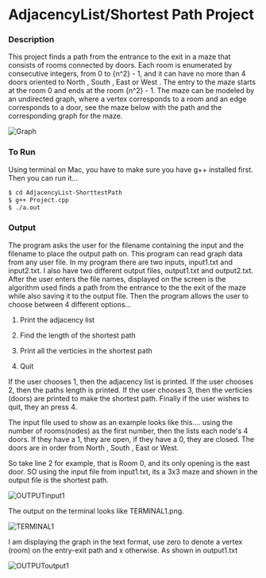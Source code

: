 # AdjacencyList/Shortest Path Project

### Description 

This project finds a path from the entrance to the exit in a maze that consists of rooms connected by doors. Each room is enumerated by consecutive integers, from 0 to {n^2} - 1, and it can have no more than 4 doors oriented to North , South , East  or West . The entry to the maze starts at the room 0 and ends at the room {n^2} - 1. The maze can be modeled by an undirected graph, where a vertex corresponds to a room and an edge corresponds to a door, see the maze below with the path and the corresponding graph for the maze.

![Graph](https://github.com/azamzow/AdjacencyList-ShorttestPath/blob/master/Graph.png?raw=true)


### To Run

Using terminal on Mac, you have to make sure you have g++ installed first. Then you can run it...

```sh
$ cd AdjacencyList-ShorttestPath
$ g++ Project.cpp
$ ./a.out
```

### Output

The program asks the user for the filename containing the input and the filename to place the output path on.  This program can read graph data from any user file. In my program there are two inputs, input1.txt and input2.txt. I also have two different output files, output1.txt and output2.txt. After the user enters the file names, displayed on the screen is the algorithm used finds a path from the entrance to the the exit of the maze while also saving it to the output file. Then the program allows the user to choose between 4 different options...

1) Print the adjacency list

2) Find the length of the shortest path

3) Print all the verticies in the shortest path

4) Quit

If the user chooses 1, then the adjacency list is printed. If the user chooses 2, then the paths length is printed. If the user chooses 3, then the verticies (doors) are printed to make the shortest path. Finally if the user wishes to quit, they an press 4. 

The input file used to show as an example looks like this…. using the number of rooms(nodes) as the first number, then the lists each node's 4 doors. If they have a 1, they are open, if they have a 0, they are closed. The doors are in order from North , South , East  or West. 

So take line 2 for example, that is Room 0, and its only opening is the east door. SO using the input file from  input1.txt, its a 3x3 maze and shown in the output file is the shortest path.

![OUTPUTinput1](https://github.com/azamzow/AdjacencyList-ShorttestPath/blob/master/OUTPUTinput1.png?raw=true)

The output on the terminal looks like TERMINAL1.png.

![TERMINAL1](https://github.com/azamzow/AdjacencyList-ShorttestPath/blob/master/TERMINAL1.png?raw=true)

I am displaying the graph in the text format, use zero to denote a vertex (room) on the entry-exit path and x otherwise. As shown in output1.txt

![OUTPUToutput1](https://github.com/azamzow/AdjacencyList-ShorttestPath/blob/master/OUTPUToutput1.png?raw=true)
